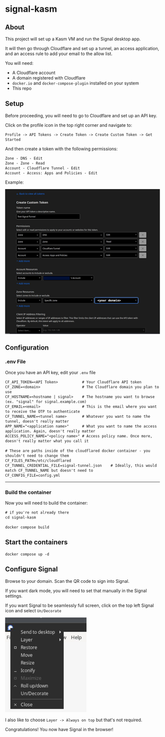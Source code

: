 # signal-kasm

## About

This project will set up a Kasm VM and run the Signal desktop app. 

It will then go through Cloudflare and set up a tunnel, an access application, and an access rule to add your email to the allow list.

You will need:
- A Cloudflare account
- A domain registered with Cloudflare
- `docker.io` and `docker-compose-plugin` installed on your system
- This repo

## Setup

Before proceeding, you will need to go to Cloudflare and set up an API key. 

Click on the profile icon in the top right corner and navigate to:
```
Profile -> API Tokens -> Create Token -> Create Custom Token -> Get Started
```

And then create a token with the following permissions:

```
Zone - DNS - Edit
Zone - Zone - Read
Account - Cloudflare Tunnel - Edit
Account - Access: Apps and Policies - Edit
```

Example:

![alt text](images/cf-api-token-create.jpg)

 
## Configuration

### .env File

Once you have an API key, edit your `.env` file

```
CF_API_TOKEN=<API Token>           # Your Cloudflare API token
CF_ZONE=<domain>                   # The Cloudflare domain you plan to use
CF_HOSTNAME=<hostname | signal>    # The hostname you want to browse (ex. "signal" for signal.example.com)
CF_EMAIL=<email>                   # This is the email where you want to receive the OTP to authenticate
CF_TUNNEL_NAME=<tunnel name>       # Whatever you want to name the tunnel, doesn't really matter
APP_NAME="<application name>"      # What you want to name the access application. Again, doesn't really matter
ACCESS_POLICY_NAME="<policy name>" # Access policy name. Once more, doesn't really matter what you call it

# These are paths inside of the cloudflared docker container - you shouldn't need to change them
CF_FILES_PATH=/etc/cloudflared
CF_TUNNEL_CREDENTIAL_FILE=signal-tunnel.json    # Ideally, this would match CF_TUNNEL_NAME but doesn't need to
CF_CONFIG_FILE=config.yml
```
  
---

### Build the container

Now you will need to build the container:

```
# if you're not already there
cd signal-kasm

docker compose build
```

## Start the containers

```
docker compose up -d
```

## Configure Signal

Browse to your domain. Scan the QR code to sign into Signal.

If you want dark mode, you will need to set that manually in the Signal settings.

If you want Signal to be seamlessly full screen, click on the top left Signal icon and select `Un/Decorate`

  ![alt text](images/signal-undecorate.jpg)

I also like to choose `Layer -> Always on top` but that's not required.

Congratulations! You now have Signal in the browser!